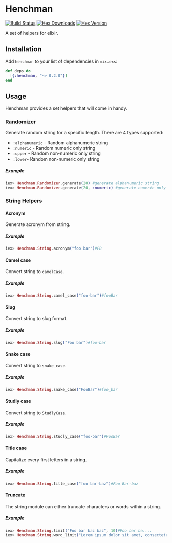 # Henchman

[![Build Status](https://travis-ci.org/elepunk/henchman.svg?branch=master)](https://travis-ci.org/elepunk/henchman)
[![Hex Downloads](https://img.shields.io/hexpm/dt/henchman.svg)](https://hex.pm/packages/henchman)
[![Hex Version](https://img.shields.io/hexpm/v/henchman.svg)](https://hex.pm/packages/henchman)

A set of helpers for elixir.

## Installation

Add `henchman` to your list of dependencies in `mix.exs`:

```elixir
def deps do
  [{:henchman, "~> 0.2.0"}]
end
```

## Usage

Henchman provides a set helpers that will come in handy.

### Randomizer

Generate random string for a specific length. There are 4 types supported:
* ```:alphanumeric``` - Random alphanumeric string
* ```:numeric``` - Random numeric only string
* ```:upper``` - Random non-numeric only string
* ```:lower```- Random non-numeric only string

##### Example
```elixir
iex> Henchman.Randomizer.generate(20) #generate alphanumeric string
iex> Henchman.Randomizer.generate(20, :numeric) #generate numeric only string
```

### String Helpers

#### Acronym

Generate acronym from string.

##### Example
```elixir
iex> Henchman.String.acronym("foo bar")#FB
```

#### Camel case

Convert string to ```camelCase```.

##### Example
```elixir
iex> Henchman.String.camel_case("foo-bar")#fooBar
```

#### Slug

Convert string to slug format.

##### Example
```elixir
iex> Henchman.String.slug("Foo bar")#foo-bar
```

#### Snake case

Convert string to ```snake_case```.

##### Example
```elixir
iex> Henchman.String.snake_case("FooBar")#foo_bar
```

#### Studly case

Convert string to ```StudlyCase```.

##### Example
```elixir
iex> Henchman.String.studly_case("foo-bar")#FooBar
```

#### Title case

Capitalize every first letters in a string.

##### Example
```elixir
iex> Henchman.String.title_case("foo bar-baz")#Foo Bar-baz
```

#### Truncate

The string module can either truncate characters or words within a string.

##### Example
```elixir
iex> Henchman.String.limit("Foo bar baz baz", 10)#Foo bar ba....
iex> Henchman.String.word_limit("Lorem ipsum dolor sit amet, consectetur adipiscing elit, sed do eiusmod tempor incididunt ut labore et dolore magna aliqua.", 7)#Lorem ipsum dolor sit amet, consectetur adipiscing...
```
